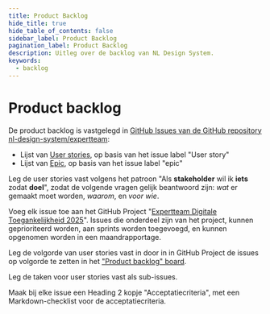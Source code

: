 ```yaml
---
title: Product Backlog
hide_title: true
hide_table_of_contents: false
sidebar_label: Product Backlog
pagination_label: Product Backlog
description: Uitleg over de backlog van NL Design System.
keywords:
  - backlog
---
```


# Product backlog

De product backlog is vastgelegd in [GitHub Issues van de GitHub repository nl-design-system/expertteam](http://github.com/nl-design-system/expertteam/issues):

- Lijst van [User stories](https://github.com/nl-design-system/expertteam/issues?q=state%3Aopen%20label%3A%22User%20story%22), op basis van het issue label "User story"
- Lijst van [Epic](https://github.com/nl-design-system/expertteam/issues?q=state%3Aopen%20label%3Aepic), op basis van het issue label "epic"

Leg de user stories vast volgens het patroon "Als **stakeholder** wil ik **iets** zodat **doel**", zodat de volgende vragen gelijk beantwoord zijn: _wat_ er gemaakt moet worden, _waarom_, en _voor wie_.

Voeg elk issue toe aan het GitHub Project "[Expertteam Digitale Toegankelijkheid 2025](https://github.com/orgs/nl-design-system/projects/70)". Issues die onderdeel zijn van het project, kunnen geprioriteerd worden, aan sprints worden toegevoegd, en kunnen opgenomen worden in een maandrapportage.

Leg de volgorde van user stories vast in door in in GitHub Project de issues op volgorde te zetten in het ["Product backlog" board](https://github.com/orgs/nl-design-system/projects/70/views/18).

Leg de taken voor user stories vast als sub-issues.

Maak bij elke issue een Heading 2 kopje "Acceptatiecriteria", met een Markdown-checklist voor de acceptatiecriteria.
